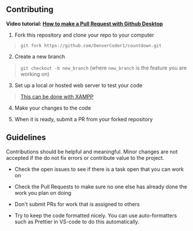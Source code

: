 ## Contributing

**Video tutorial: [How to make a Pull Request with Github Desktop](https://youtu.be/mMSOIkkSIag)**

1. Fork this repository and clone your repo to your computer

> `git fork https://github.com/DenverCoder1/countdown.git`

2. Create a new branch

> `git checkout -b new_branch` (where `new_branch` is the feature you are working on)

3. Set up a local or hosted web server to test your code

> [This can be done with XAMPP](https://youtu.be/K-qXW9ymeYQ)

4. Make your changes to the code

5. When it is ready, submit a PR from your forked repository

## Guidelines

Contributions should be helpful and meaningful. Minor changes are not accepted if the do not fix errors or contribute value to the project.

* Check the open issues to see if there is a task open that you can work on

* Check the Pull Requests to make sure no one else has already done the work you plan on doing

* Don't submit PRs for work that is assigned to others

* Try to keep the code formatted nicely. You can use auto-formatters such as Prettier in VS-code to do this automatically.